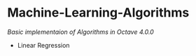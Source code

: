 # Machine-Learning-Algorithms

*Basic implementaion of Algorithms in Octave 4.0.0*

- Linear Regression
